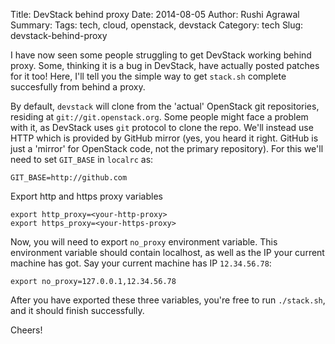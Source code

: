 Title: DevStack behind proxy
Date: 2014-08-05
Author: Rushi Agrawal
Summary: 
Tags: tech, cloud, openstack, devstack
Category: tech
Slug: devstack-behind-proxy

I have now seen some people struggling to get DevStack working behind proxy. Some, thinking it is a bug in DevStack, have actually posted patches for it too! Here, I'll tell you the simple way to get `stack.sh` complete succesfully from behind a proxy.

By default, `devstack` will clone from the 'actual' OpenStack git repositories, residing at `git://git.openstack.org`. Some people might face a problem with it, as DevStack uses `git` protocol to clone the repo. We'll instead use HTTP which is provided by GitHub mirror  (yes, you heard it right. GitHub is just a 'mirror' for OpenStack code, not the primary repository). For this we'll need to set `GIT_BASE` in `localrc` as:

    GIT_BASE=http://github.com

Export http and https proxy variables

    export http_proxy=<your-http-proxy>
    export https_proxy=<your-https-proxy>

Now, you will need to export `no_proxy` environment variable. This environment variable should contain localhost, as well as the IP your current machine has got. Say your current machine has IP `12.34.56.78`:

    export no_proxy=127.0.0.1,12.34.56.78

After you have exported these three variables, you're free to run `./stack.sh`, and it should finish successfully.

Cheers!
